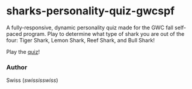 # sharks-personality-quiz-gwcspf
A fully-responsive, dynamic personality quiz made for the GWC fall self-paced program. Play to determine what type of shark you are out of the four: Tiger Shark, Lemon Shark, Reef Shark, and Bull Shark!

Play the [quiz](https://solswiss.github.io/sharks-personality-quiz-gwcspf/)!

### Author
Swiss (_swississwiss_)
